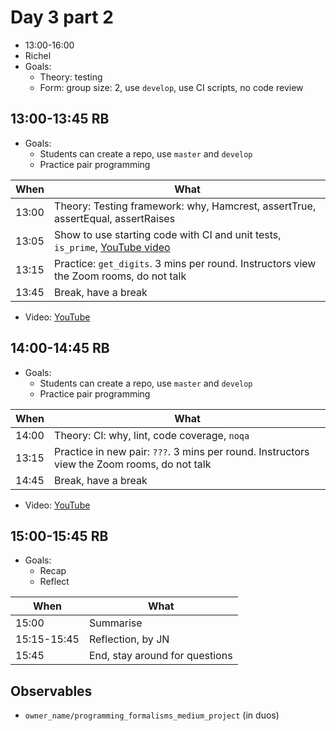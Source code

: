 # Day 3 part 2

* 13:00-16:00
* Richel
* Goals:
    * Theory: testing
    * Form: group size: 2, use `develop`, use CI scripts, no code review

## 13:00-13:45 RB

* Goals:
    * Students can create a repo, use `master` and `develop`
    * Practice pair programming

When |What
-----|-------------------------
13:00|Theory: Testing framework: why, Hamcrest, assertTrue, assertEqual, assertRaises
13:05|Show to use starting code with CI and unit tests, `is_prime`, [YouTube video](https://youtu.be/qVtHieuwM1M)
13:15|Practice: `get_digits`. 3 mins per round. Instructors view the Zoom rooms, do not talk
13:45|Break, have a break

* Video: [YouTube](https://youtu.be/qVtHieuwM1M)

## 14:00-14:45 RB

* Goals:
    * Students can create a repo, use `master` and `develop`
    * Practice pair programming

When |What
-----|-------------------------
14:00|Theory: CI: why, lint, code coverage, `noqa`
13:15|Practice in new pair: `???`. 3 mins per round. Instructors view the Zoom rooms, do not talk
14:45|Break, have a break

* Video: [YouTube](https://youtu.be/vmRuSWhdA7c)

## 15:00-15:45 RB

* Goals:
    * Recap
    * Reflect

When       |What
-----------|-------------------------
15:00      |Summarise
15:15-15:45|Reflection, by JN
15:45      |End, stay around for questions

## Observables

* `owner_name/programming_formalisms_medium_project` (in duos)
